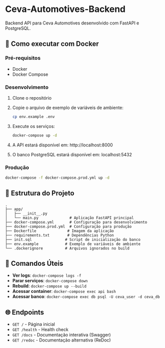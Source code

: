 # Ceva-Automotives-Backend

Backend API para Ceva Automotives desenvolvido com FastAPI e PostgreSQL.

## 🚀 Como executar com Docker

### Pré-requisitos
- Docker
- Docker Compose

### Desenvolvimento

1. Clone o repositório
2. Copie o arquivo de exemplo de variáveis de ambiente:
   ```bash
   cp env.example .env
   ```

3. Execute os serviços:
   ```bash
   docker-compose up -d
   ```

4. A API estará disponível em: http://localhost:8000
5. O banco PostgreSQL estará disponível em: localhost:5432

### Produção

```bash
docker-compose -f docker-compose.prod.yml up -d
```

## 📁 Estrutura do Projeto

```
.
├── app/
│   ├── __init__.py
│   └── main.py              # Aplicação FastAPI principal
├── docker-compose.yml       # Configuração para desenvolvimento
├── docker-compose.prod.yml  # Configuração para produção
├── Dockerfile              # Imagem da aplicação
├── requirements.txt        # Dependências Python
├── init.sql               # Script de inicialização do banco
├── env.example            # Exemplo de variáveis de ambiente
└── .dockerignore          # Arquivos ignorados no build
```

## 🔧 Comandos Úteis

- **Ver logs**: `docker-compose logs -f`
- **Parar serviços**: `docker-compose down`
- **Rebuild**: `docker-compose up --build`
- **Acessar container**: `docker-compose exec api bash`
- **Acessar banco**: `docker-compose exec db psql -U ceva_user -d ceva_db`

## 🌐 Endpoints

- `GET /` - Página inicial
- `GET /health` - Health check
- `GET /docs` - Documentação interativa (Swagger)
- `GET /redoc` - Documentação alternativa (ReDoc)